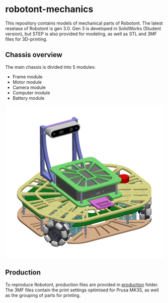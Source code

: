 # robotont-mechanics

This repository contains models of mechanical parts of Robotont.
The latest reselase of Robotont is gen 3.0.
Gen 3 is developed in SolidWorks (Student version), but STEP is also provided for modeling, as well as STL and 3MF files for 3D-printing.

## Chassis overview

The main chassis is divided into 5 modules:

+ Frame module
+ Motor module
+ Camera module
+ Computer module
+ Battery module

![Robotont gen3.0 chassis with Intel RealSense and Intel Nuc](docs/robotont_chassis.png)

## Production

To reproduce Robotont, production files are provided in [production](main_chassis/production/) folder.
The 3MF files contain the print settings optimised for Prusa MK3S, as well as the grouping of parts for printing.


